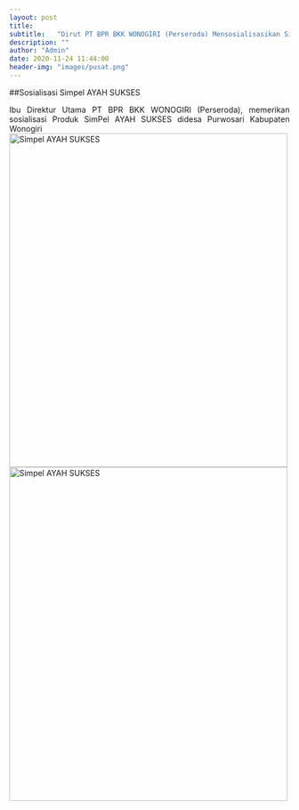 ```yaml
---
layout: post
title: 
subtitle:   "Dirut PT BPR BKK WONOGIRI (Perseroda) Mensosialisasikan SimPel AYAH SUKSES."
description: ""
author: "Admin"
date: 2020-11-24 11:44:00
header-img: "images/pusat.png"
---
```


##Sosialisasi Simpel AYAH SUKSES

<div style="text-align: justify;">Ibu Direktur Utama PT BPR BKK WONOGIRI (Perseroda), memerikan sosialisasi Produk SimPel AYAH SUKSES didesa Purwosari Kabupaten Wonogiri</div>

<img src="Simpel.jpg" alt="Simpel AYAH SUKSES" width="500" height="600">

<img src="Simpel1.jpg" alt="Simpel AYAH SUKSES" width="500" height="600">